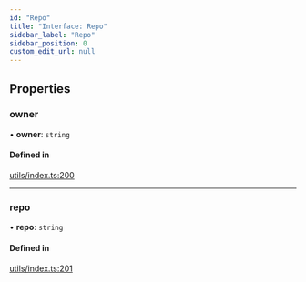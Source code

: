 ```yaml
---
id: "Repo"
title: "Interface: Repo"
sidebar_label: "Repo"
sidebar_position: 0
custom_edit_url: null
---
```


<!-- @format -->

## Properties

### owner

• **owner**: `string`

#### Defined in

[utils/index.ts:200](https://github.com/Videndum/Convential-PR-Releases/blob/377fcdd/src/utils/index.ts#L200)

---

### repo

• **repo**: `string`

#### Defined in

[utils/index.ts:201](https://github.com/Videndum/Convential-PR-Releases/blob/377fcdd/src/utils/index.ts#L201)
